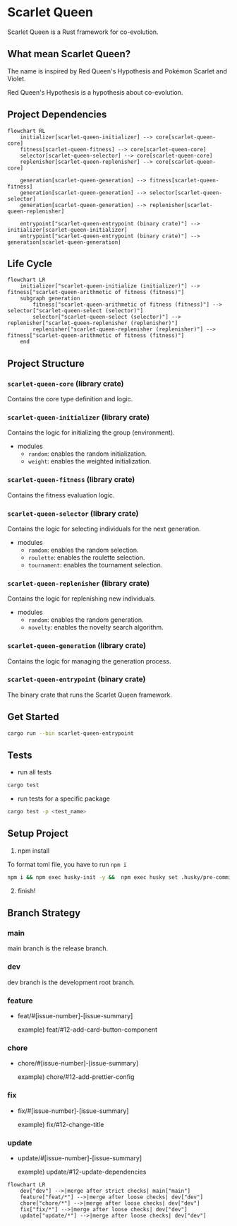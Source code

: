 # Scarlet Queen

Scarlet Queen is a Rust framework for co-evolution.

## What mean Scarlet Queen?

The name is inspired by Red Queen's Hypothesis and Pokémon Scarlet and Violet.

Red Queen's Hypothesis is a hypothesis about co-evolution.

## Project Dependencies

```mermaid
flowchart RL
    initializer[scarlet-queen-initializer] --> core[scarlet-queen-core]
    fitness[scarlet-queen-fitness] --> core[scarlet-queen-core]
    selector[scarlet-queen-selector] --> core[scarlet-queen-core]
    replenisher[scarlet-queen-replenisher] --> core[scarlet-queen-core]

    generation[scarlet-queen-generation] --> fitness[scarlet-queen-fitness]
    generation[scarlet-queen-generation] --> selector[scarlet-queen-selector]
    generation[scarlet-queen-generation] --> replenisher[scarlet-queen-replenisher]

    entrypoint["scarlet-queen-entrypoint (binary crate)"] --> initializer[scarlet-queen-initializer]
    entrypoint["scarlet-queen-entrypoint (binary crate)"] --> generation[scarlet-queen-generation]
```

## Life Cycle

```mermaid
flowchart LR
    initializer["scarlet-queen-initialize (initializer)"] --> fitness["scarlet-queen-arithmetic of fitness (fitness)"]
    subgraph generation
        fitness["scarlet-queen-arithmetic of fitness (fitness)"] --> selector["scarlet-queen-select (selector)"]
        selector["scarlet-queen-select (selector)"] --> replenisher["scarlet-queen-replenisher (replenisher)"]
        replenisher["scarlet-queen-replenisher (replenisher)"] --> fitness["scarlet-queen-arithmetic of fitness (fitness)"]
    end
```

## Project Structure

### `scarlet-queen-core` (library crate)

Contains the core type definition and logic.

### `scarlet-queen-initializer` (library crate)

Contains the logic for initializing the group (environment).

- modules
  - `random`: enables the random initialization.
  - `weight`: enables the weighted initialization.

### `scarlet-queen-fitness` (library crate)

Contains the fitness evaluation logic.

### `scarlet-queen-selector` (library crate)

Contains the logic for selecting individuals for the next generation.

- modules
  - `ramdom`: enables the random selection.
  - `roulette`: enables the roulette selection.
  - `tournament`: enables the tournament selection.

### `scarlet-queen-replenisher` (library crate)

Contains the logic for replenishing new individuals.

- modules
  - `random`: enables the random generation.
  - `novelty`: enables the novelty search algorithm.

### `scarlet-queen-generation` (library crate)

Contains the logic for managing the generation process.

### `scarlet-queen-entrypoint` (binary crate)

The binary crate that runs the Scarlet Queen framework.

## Get Started

```sh
cargo run --bin scarlet-queen-entrypoint
```

## Tests

- run all tests

```sh
cargo test
```
- run tests for a specific package

```sh
cargo test -p <test_name>
```

## Setup Project

1. npm install

To format toml file, you have to run `npm i`

```sh
npm i && npm exec husky-init -y &&  npm exec husky set .husky/pre-commit "npm exec lint-staged"
```

2. finish!

## Branch Strategy

### main

main branch is the release branch.

### dev

dev branch is the development root branch.


### feature

- feat/#[issue-number]-[issue-summary]

  example) feat/#12-add-card-button-component

### chore

- chore/#[issue-number]-[issue-summary]

  example) chore/#12-add-prettier-config

### fix

- fix/#[issue-number]-[issue-summary]

  example) fix/#12-change-title

### update

- update/#[issue-number]-[issue-summary]

  example) update/#12-update-dependencies

```mermaid
flowchart LR
    dev["dev"] -->|merge after strict checks| main["main"]
    feature["feat/*"] -->|merge after loose checks| dev["dev"]
    chore["chore/*"] -->|merge after loose checks| dev["dev"]
    fix["fix/*"] -->|merge after loose checks| dev["dev"]
    update["update/*"] -->|merge after loose checks| dev["dev"]
```
